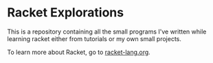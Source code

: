 # Racket Explorations

This is a repository containing all the small programs I've written while learning racket either from tutorials or my own small projects.

To learn more about Racket, go to [racket-lang.org](http://racket-lang.org/).
